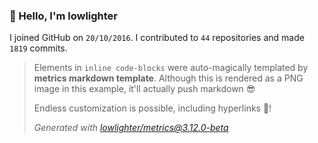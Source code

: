 ### 👋 Hello, I'm lowlighter

I joined GitHub on `20/10/2016`.
I contributed to `44` repositories and made `1819` commits.

> Elements in `inline code-blocks` were auto-magically templated by **metrics markdown template**.
> Although this is rendered as a PNG image in this example, it'll actually push markdown 😎
>
> Endless customization is possible, including hyperlinks 🎉!
>
> *Generated with [lowlighter/metrics@3.12.0-beta](https://github.com/lowlighter/metrics)*
